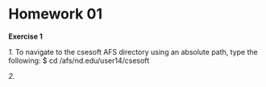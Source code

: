 Homework 01
===========

**Exercise 1**

*1.* To navigate to the csesoft AFS directory using an absolute path, type the following:
	$ cd /afs/nd.edu/user14/csesoft

*2.* 
